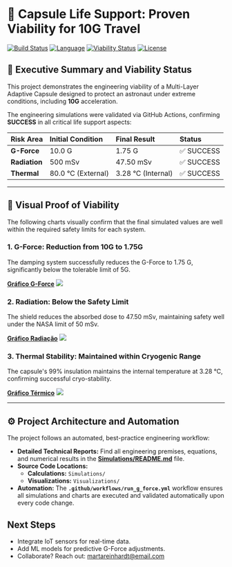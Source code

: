 # 🚀 Capsule Life Support: Proven Viability for 10G Travel

[![Build Status](https://github.com/martareinhardt/Capsule-Life-Support/actions/workflows/run_g_force.yml/badge.svg)](https://github.com/martareinhardt/Capsule-Life-Support/actions)
[![Language](https://img.shields.io/badge/Language-Python%203.x-blue)](https://www.python.org/)
[![Viability Status](https://img.shields.io/badge/Viability-SUCCESS-brightgreen)](./Simulations/README.md)
[![License](https://img.shields.io/badge/License-MIT-gray)](https://opensource.org/licenses/MIT)

## 🎯 Executive Summary and Viability Status

This project demonstrates the engineering viability of a Multi-Layer Adaptive Capsule designed to protect an astronaut under extreme conditions, including **10G** acceleration.

The engineering simulations were validated via GitHub Actions, confirming **SUCCESS** in all critical life support aspects:

| Risk Area | Initial Condition | Final Result | Status |
| :--- | :--- | :--- | :--- |
| **G-Force** | 10.0 G | 1.75 G | ✅ SUCCESS |
| **Radiation** | 500 mSv | 47.50 mSv | ✅ SUCCESS |
| **Thermal** | 80.0 °C (External) | 3.28 °C (Internal) | ✅ SUCCESS |

---

## 🔬 Visual Proof of Viability

The following charts visually confirm that the final simulated values are well within the required safety limits for each system.

### 1. G-Force: Reduction from 10G to 1.75G

The damping system successfully reduces the G-Force to 1.75 G, significantly below the tolerable limit of 5G.

**[Gráfico G-Force](https://github.com/martareinhardt/Capsule-Life-Support/blob/main/Visualizations/g_force_reduction_chart.png?raw=true)**
![](https://raw.githubusercontent.com/martareinhardt/Capsule-Life-Support/main/Visualizations/g_force_reduction_chart.png)

### 2. Radiation: Below the Safety Limit

The shield reduces the absorbed dose to 47.50 mSv, maintaining safety well under the NASA limit of 50 mSv.

**[Gráfico Radiação](https://github.com/martareinhardt/Capsule-Life-Support/blob/main/Visualizations/radiation_viability_chart.png?raw=true)**
![](https://raw.githubusercontent.com/martareinhardt/Capsule-Life-Support/main/Visualizations/radiation_viability_chart.png)

### 3. Thermal Stability: Maintained within Cryogenic Range

The capsule's 99% insulation maintains the internal temperature at 3.28 °C, confirming successful cryo-stability.

**[Gráfico Térmico](https://github.com/martareinhardt/Capsule-Life-Support/blob/main/Visualizations/thermal_viability_chart.png?raw=true)**
![](https://raw.githubusercontent.com/martareinhardt/Capsule-Life-Support/main/Visualizations/thermal_viability_chart.png)

---

## ⚙️ Project Architecture and Automation

The project follows an automated, best-practice engineering workflow:

* **Detailed Technical Reports:** Find all engineering premises, equations, and numerical results in the **[Simulations/README.md](./Simulations/README.md)** file.
* **Source Code Locations:**
    * **Calculations:** `Simulations/`
    * **Visualizations:** `Visualizations/`
* **Automation:** The **`.github/workflows/run_g_force.yml`** workflow ensures all simulations and charts are executed and validated automatically upon every code change.

## Next Steps
- Integrate IoT sensors for real-time data.
- Add ML models for predictive G-Force adjustments.
- Collaborate? Reach out: martareinhardt@email.com
